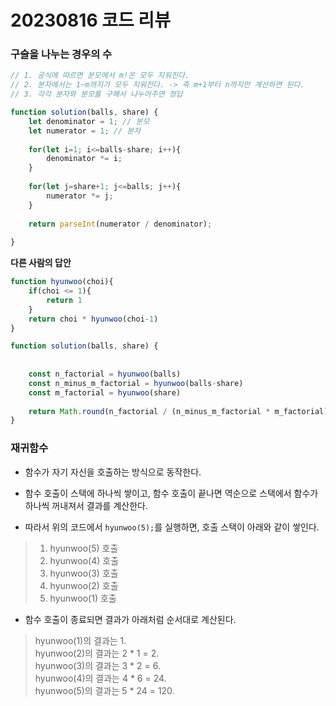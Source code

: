 20230816 코드 리뷰
==========================
### 구슬을 나누는 경우의 수

```jsx
// 1. 공식에 따르면 분모에서 m!은 모두 지워진다. 
// 2. 분자에서는 1~m까지가 모두 지워진다. -> 즉 m+1부터 n까지만 계산하면 된다.
// 3. 각각 분자와 분모를 구해서 나누어주면 정답

function solution(balls, share) {
    let denominator = 1; // 분모
    let numerator = 1; // 분자
    
    for(let i=1; i<=balls-share; i++){
        denominator *= i;
    }
    
    for(let j=share+1; j<=balls; j++){
        numerator *= j;
    }
    
    return parseInt(numerator / denominator);
    
}
```
**다른 사람의 답안**

```js
function hyunwoo(choi){
    if(choi <= 1){
        return 1
    }
    return choi * hyunwoo(choi-1)
}

function solution(balls, share) {
    
    
    const n_factorial = hyunwoo(balls)
    const n_minus_m_factorial = hyunwoo(balls-share)
    const m_factorial = hyunwoo(share)
    
    return Math.round(n_factorial / (n_minus_m_factorial * m_factorial))
}
```

### 재귀함수
- 함수가 자기 자신을 호출하는 방식으로 동작한다.
- 함수 호출이 스택에 하나씩 쌓이고, 함수 호출이 끝나면 역순으로 스택에서 함수가 하나씩 꺼내져서 결과를 계산한다.

- 따라서 위의 코드에서 `hyunwoo(5);`를 실행하면, 호출 스택이 아래와 같이 쌓인다.

> 1. hyunwoo(5) 호출 <br>
> 2. hyunwoo(4) 호출 <br>
> 3. hyunwoo(3) 호출 <br>
> 4. hyunwoo(2) 호출 <br>
> 5. hyunwoo(1) 호출 <br>

- 함수 호출이 종료되면 결과가 아래처럼 순서대로 계산된다.

> hyunwoo(1)의 결과는 1. <br>
> hyunwoo(2)의 결과는 2 * 1 = 2. <br>
> hyunwoo(3)의 결과는 3 * 2 = 6. <br>
> hyunwoo(4)의 결과는 4 * 6 = 24. <br>
> hyunwoo(5)의 결과는 5 * 24 = 120. <br>